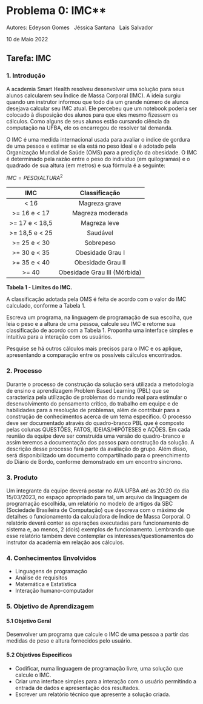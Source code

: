 # Problema 0: IMC**

Autores: Edeyson Gomes  &nbsp;  Jéssica Santana &nbsp;    Lais Salvador

10 de Maio 2022

## **Tarefa: IMC**

### **1. Introdução**

A academia Smart Health resolveu desenvolver uma solução para seus alunos calcularem seu Índice de Massa Corporal (IMC). A ideia surgiu quando um instrutor informou que todo dia um grande número de alunos desejava calcular seu IMC atual. Ele percebeu que um notebook poderia ser colocado à disposição dos alunos para que eles mesmo fizessem os cálculos. Como alguns de seus alunos estão cursando ciência da computação na UFBA, ele os encarregou de resolver tal demanda.

O IMC é uma medida internacional usada para avaliar o índice de gordura de uma pessoa e estimar se ela está no peso ideal e é adotado pela Organização Mundial de Saúde (OMS) para a predição da obesidade. O IMC é determinado pela razão entre o peso do indivíduo (em quilogramas) e o quadrado de sua altura (em metros) e sua fórmula é a seguinte:  

$IMC = PESO / ALTURA^2$


|**IMC**|**Classificação**|
| :-: | :-: |
|< 16|Magreza grave|
|>= 16 e < 17 |Magreza moderada|
|>= 17 e < 18,5|Magreza leve|
|>= 18,5 e < 25|Saudável|
|>= 25 e < 30|Sobrepeso|
|>= 30 e < 35|Obesidade Grau I|
|>= 35 e < 40|Obesidade Grau II|
|>= 40|Obesidade Grau III (Mórbida)|


**Tabela 1 - Limites do IMC.**

A classificação adotada pela OMS é feita de acordo com o valor do IMC calculado, conforme a Tabela 1.

Escreva um programa, na linguagem de programação de sua escolha, que leia o peso e a altura de uma pessoa, calcule seu IMC e retorne sua classificação de acordo com a Tabela 1. Proponha uma interface simples e intuitiva para a interação com os usuários. 

Pesquise se há outros cálculos mais precisos para o IMC e os aplique, apresentando a comparação entre os possíveis cálculos encontrados.

### **2. Processo** 
Durante o processo de construção da solução será utilizada a metodologia de ensino e aprendizagem Problem Based Learning (PBL) que se caracteriza pela utilização de problemas do mundo real para estimular o desenvolvimento do pensamento crítico, do trabalho em equipe e de habilidades para a resolução de problemas, além de contribuir para a construção de conhecimentos acerca de um tema específico. O processo deve ser documentado através do quadro-branco PBL que é composto pelas colunas QUESTÕES, FATOS, IDEIAS/HIPÓTESES e AÇÕES. Em cada reunião da equipe deve ser construída uma versão do quadro-branco e assim teremos a documentação dos passos para construção da solução. A descrição desse processo fará parte da avaliação do grupo. Além disso, será disponibilizado um documento compartilhado para o preenchimento do Diário de Bordo, conforme demonstrado em um encontro síncrono.

### **3. Produto** 
Um integrante da equipe deverá postar no AVA UFBA até as 20:20 do dia 15/03/2023, no espaço apropriado para tal, um arquivo da linguagem de programação escolhida, um relatório no modelo de artigos da SBC (Sociedade Brasileira de Computação) que descreva com o máximo de detalhes o funcionamento da calculadora de Índice de Massa Corporal. O relatório deverá conter as operações executadas para funcionamento do sistema e, ao menos, 2 (dois) exemplos de funcionamento. Lembrando que esse relatório também deve contemplar os interesses/questionamentos do instrutor da academia em relação aos cálculos.
### **4. Conhecimentos Envolvidos** 
- Linguagens de programação 
- Análise de requisitos
- Matemática e Estatística
- Interação humano-computador

### **5. Objetivo de Aprendizagem**
#### **5.1 Objetivo Geral**
Desenvolver um programa que calcule o IMC de uma pessoa a partir das medidas de peso e altura fornecidos pelo usuário.
#### **5.2 Objetivos Específicos** 
- Codificar, numa linguagem de programação livre, uma solução que calcule o IMC.
- Criar uma interface simples para a interação com o usuário permitindo a entrada de dados e apresentação dos resultados.
- Escrever um relatório técnico que apresente a solução criada.
